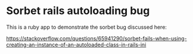 # Sorbet rails autoloading bug

This is a ruby app to demonstrate the sorbet bug discussed here:

https://stackoverflow.com/questions/65941290/sorbet-fails-when-using-creating-an-instance-of-an-autoloaded-class-in-rails-ini